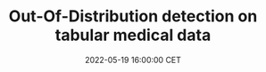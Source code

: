 ---
title: "Out-Of-Distribution detection on tabular medical data"
date: 2022-05-19 16:00:00 CET
categories: meetup 
links:
location: V-01-020
logo: /assets/logo-pacmed.png
talks:
- title: "Out-Of-Distribution detection on tabular medical data."
  speaker:
    name: " Giovanni Cinà"
    twitter: 
    github: 
  abstract: |
    The data that a model receives in production can differ from the data the model was trained on, leading to unreliable predictions. How can we spot these Out-Of-Distribution (OOD) samples and prevent this from happening? This problem is particularly acute for healthcare applications, due to the variability of data-generating processes and the potential implications for patients' health. In this talk I will present a line of work aimed at addressing this issue for Electronic Health records, which have been relatively understudied so far. I will review experimental results showing that many recent proposals in fact fail at this task, present some theoretical findings supporting the idea that certain classes of Neural Networks are poorly equipped for OOD detection, and finally offer some considerations on how to implement OOD detection in a practical use case.
---